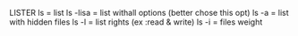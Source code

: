 LISTER 
ls = list
ls -lisa = list withall options (better chose this opt)
ls -a = list with hidden files
ls -l = list rights (ex :read & write)
ls -i = files weight
